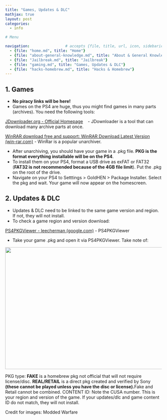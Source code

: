 ```yaml
---
title: "Games, Updates & DLC"
mathjax: true
layout: post
categories:
  - info

# Menu

navigation:                # accepts {file, title, url, icon, sidebaricon}
  - {file: "home.md", title: "Home"}
  - {file: "about-general-knowledge.md", title: "About & General Knowledge"}
  - {file: "Jailbreak.md", title: "Jailbreak"}
  - {file: "gaming.md", title: "Games, Updates & DLC"}
  - {file: "hacks-homebrew.md", title: "Hacks & Homebrew"}
---
```


## 1. Games

<ul>
	<li><strong>No piracy links will be here!</strong></li>
	<li>Games on the PS4 are huge, thus you might find games in many parts (archives). You need the following tools:</li>
</ul>

<p><a href="https://jdownloader.org/download/index">JDownloader.org - Official Homepage</a>&nbsp; &nbsp; - JDownloader is a tool that can download many archive parts at once.</p>

<p><a href="https://www.win-rar.com/download.html?&amp;L=0">WinRAR download free and support: WinRAR Download Latest Version (win-rar.com)</a>&nbsp;- WinRar is a popular unarchiver.</p>

<ul>
	<li>After unarchiving, you should have your game in a .pkg file.<strong> PKG is the format everything installable will be on the PS4</strong>.</li>
	<li>To install them on your PS4, format a USB drive as exFAT or FAT32 (<strong>FAT32 is not recommended because of the 4GB file limit</strong>). Put the .pkg on the root of the drive.</li>
	<li>Navigate on your PS4 to Setttings > GoldHEN > Package Installer. Select the pkg and wait. Your game will now appear on the homescreen.</li>
</ul>

## 2. Updates & DLC

<ul>
	<li>Updates & DLC need to be linked to the same game version and region. If not, they will not install.</li>
	<li>To check a game region and version download:</li>
</ul>

<p><a href="https://sites.google.com/site/theleecherman/ps4pkgviewer">PS4PKGViewer - leecherman (google.com)</a>&nbsp;- PS4PKGViewer</p>

<ul>
	<li>Take your game .pkg and open it via PS4PKGViewer. Take note of:</li>
</ul>

<p><img alt="" src="https://gcdn.pbrd.co/images/9O68wknbdHM9.png?o=1" style="width: 698px; height: 393px;" /></p>

PKG type: <strong>FAKE</strong> is a homebrew pkg not official that will not require license/disc. <strong>REAL/RETAIL</strong> is a direct pkg created and verified by Sony <strong>(these cannot be played unless you have the disc or license).</strong>Fake and Retail cannot be combined.
CONTENT ID: Note the CUSA number. This is your region and version of the game. If your updates/dlc and game content ID do not match, they will not install.



Credit for images: Modded Warfare
